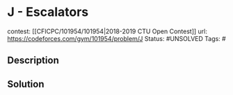 # J - Escalators

contest: [[CFICPC/101954/101954|2018-2019 CTU Open Contest]]
url: https://codeforces.com/gym/101954/problem/J
Status: #UNSOLVED
Tags: #

## Description

## Solution

